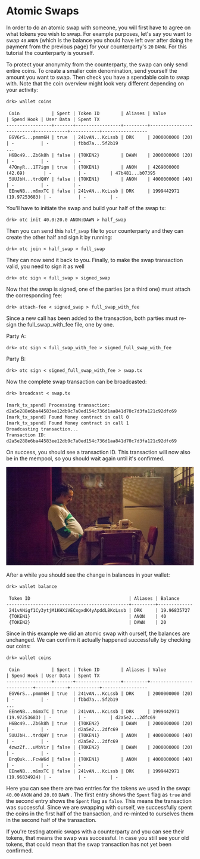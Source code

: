 # Atomic Swaps

In order to do an atomic swap with someone, you will first have to
agree on what tokens you wish to swap. For example purposes, let's say
you want to swap `40` `ANON` (which is the balance you should have left
over after doing the payment from the previous page) for your
counterparty's `20` `DAWN`. For this tutorial the counterparty is
yourself.

To protect your anonymity from the counterparty, the swap can only send
entire coins. To create a smaller coin denomination, send yourself the
amount you want to swap. Then check you have a spendable coin to swap
with. Note that the coin overview might look very different depending
on your activity:

```shell
drk> wallet coins

 Coin            | Spent | Token ID        | Aliases | Value                    | Spend Hook | User Data | Spent TX
-----------------+-------+-----------------+---------+--------------------------+------------+-----------+-----------------
 EGV6rS...pmmm6H | true  | 241vAN...KcLssb | DRK     | 2000000000 (20)          | -          | -         | fbbd7a...5f2b19
...
 H6Bc49...Zb6k8h | false | {TOKEN2}        | DAWN    | 2000000000 (20)          | -          | -         | -
 47QnyR...1T7igm | true  | {TOKEN1}        | ANON    | 4269000000 (42.69)       | -          | -         | 47b481...b07395
 5UUJbH...trdQHY | false | {TOKEN1}        | ANON    | 4000000000 (40)          | -          | -         | -
 EEneNB...m6mxTC | false | 241vAN...KcLssb | DRK     | 1999442971 (19.97253683) | -          | -         | -
```

You'll have to initiate the swap and build your half of the swap tx:

```shell
drk> otc init 40.0:20.0 ANON:DAWN > half_swap
```

Then you can send this `half_swap` file to your counterparty and they
can create the other half and sign it by running:

```shell
drk> otc join < half_swap > full_swap
```

They can now send it back to you. Finally, to make the swap transaction
valid, you need to sign it as well

```shell
drk> otc sign < full_swap > signed_swap
```

Now that the swap is signed, one of the parties (or a third one)
must attach the corresponding fee:

```shell
drk> attach-fee < signed_swap > full_swap_with_fee
```

Since a new call has been added to the transaction, both parties
must re-sign the full_swap_with_fee file, one by one.

Party A:

```shell
drk> otc sign < full_swap_with_fee > signed_full_swap_with_fee
```

Party B:

```shell
drk> otc sign < signed_full_swap_with_fee > swap.tx
```

Now the complete swap transaction can be broadcasted:

```shell
drk> broadcast < swap.tx

[mark_tx_spend] Processing transaction: d2a5e288e6ba44583ee12db9c7a0ed154c736d1aa841d70c7d3fa121c92dfc69
[mark_tx_spend] Found Money contract in call 0
[mark_tx_spend] Found Money contract in call 1
Broadcasting transaction...
Transaction ID: d2a5e288e6ba44583ee12db9c7a0ed154c736d1aa841d70c7d3fa121c92dfc69
```

On success, you should see a transaction ID. This transaction will now
also be in the mempool, so you should wait again until it's confirmed.

![pablo-waiting2](img/pablo2.jpg)

After a while you should see the change in balances in your wallet:

```shell
drk> wallet balance

 Token ID                                     | Aliases | Balance
----------------------------------------------+---------+-------------
 241vANigf1Cy3ytjM1KHXiVECxgxdK4yApddL8KcLssb | DRK     | 19.96835727
 {TOKEN1}                                     | ANON    | 40
 {TOKEN2}                                     | DAWN    | 20
```

Since in this example we did an atomic swap with ourself, the balances are
unchanged. We can confirm it actually happened successfully by checking
our coins:

```shell
drk> wallet coins

 Coin            | Spent | Token ID        | Aliases | Value                    | Spend Hook | User Data | Spent TX
-----------------+-------+-----------------+---------+--------------------------+------------+-----------+-----------------
 EGV6rS...pmmm6H | true  | 241vAN...KcLssb | DRK     | 2000000000 (20)          | -          | -         | fbbd7a...5f2b19
...
 EEneNB...m6mxTC | true  | 241vAN...KcLssb | DRK     | 1999442971 (19.97253683) | -          | -         | d2a5e2...2dfc69
 H6Bc49...Zb6k8h | true  | {TOKEN2}        | DAWN    | 2000000000 (20)          | -          | -         | d2a5e2...2dfc69
 5UUJbH...trdQHY | true  | {TOKEN1}        | ANON    | 4000000000 (40)          | -          | -         | d2a5e2...2dfc69
 4zwzZf...uMbVir | false | {TOKEN2}        | DAWN    | 2000000000 (20)          | -          | -         | -
 BrqQuk...FcwW6d | false | {TOKEN1}        | ANON    | 4000000000 (40)          | -          | -         | -
 EEneNB...m6mxTC | false | 241vAN...KcLssb | DRK     | 1999442971 (19.96834924) | -          | -         | -
```

Here you can see there are two entries for the tokens we used in the
swap: `40.00` `ANON` and `20.00` `DAWN` . The first entry shows the
`Spent` flag as `true` and the second entry shows the `Spent` flag as
`false`. This means the transaction was successful. Since we are
swapping with ourself, we successfully spent the coins in the first
half of the transaction, and re-minted to ourselves them in the second
half of the transaction.

If you're testing atomic swaps with a counterparty and you can see
their tokens, that means the swap was successful.  In case you still
see your old tokens, that could mean that the swap transaction has not
yet been confirmed.
